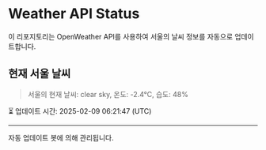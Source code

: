 
# Weather API Status

이 리포지토리는 OpenWeather API를 사용하여 서울의 날씨 정보를 자동으로 업데이트합니다.

## 현재 서울 날씨
> 서울의 현재 날씨: clear sky, 온도: -2.4°C, 습도: 48%

⏳ 업데이트 시간: 2025-02-09 06:21:47 (UTC)

---
자동 업데이트 봇에 의해 관리됩니다.
